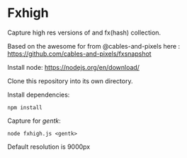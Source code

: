 # Fxhigh

Capture high res versions of and fx(hash) collection.

Based on the awesome for from @cables-and-pixels here : https://github.com/cables-and-pixels/fxsnapshot

Install node:
https://nodejs.org/en/download/

Clone this repository into its own directory.

Install dependencies:

```
npm install
```

Capture for _gentk_:

```
node fxhigh.js <gentk>
```

Default resolution is 9000px
